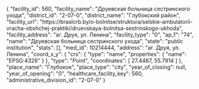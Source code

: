 {
    "facility_id": 560,
    "facility_name": "Друевская больница сестринского ухода",
    "district_id": "2-07-0",
    "district_name": "Глубокский район",
    "facility_url": "https:\/\/braslcrb.by\/o-bolnitse\/struktura\/selskie-ambulatorii-vracha-obshchej-praktiki\/druevskaya-bolnitsa-sestrinskogo-ukhoda",
    "facility_address": "аг. Друя, ул. Ленина",
    "facility_type": "0",
    "ap_1": "74",
    "name": "Друевская больница сестринского ухода",
    "state": "public institution",
    "stats": [],
    "med_id": 10214444,
    "address": "аг. Друя, ул. Ленина",
    "coord_x_y": {
        "crs": {
            "type": "name",
            "properties": {
                "name": "EPSG:4326"
            }
        },
        "type": "Point",
        "coordinates": [
            27.4487,
            55.7914
        ]
    },
    "place_name": "Глубокое",
    "place_type": "city",
    "year_of_closing": null,
    "year_of_opening": "0",
    "healthcare_facility_key": 560,
    "administrative_division_id": "2-07-0"
}
